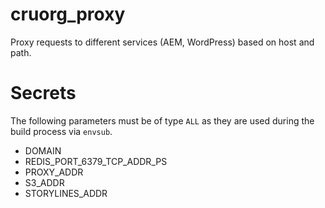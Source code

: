 # cruorg_proxy
Proxy requests to different services (AEM, WordPress) based on host and path.

# Secrets
The following parameters must be of type `ALL` as they are used during the build process via `envsub`.
* DOMAIN
* REDIS_PORT_6379_TCP_ADDR_PS
* PROXY_ADDR
* S3_ADDR
* STORYLINES_ADDR
